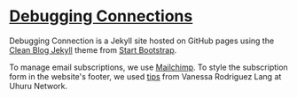 # [Debugging Connections](https://rebecca-burwei.github.io/debugging-connections/)

Debugging Connection is a Jekyll site hosted on GitHub pages using the [Clean Blog Jekyll](https://startbootstrap.com/themes/clean-blog-jekyll/) theme from [Start Bootstrap](https://startbootstrap.com/). 

To manage email subscriptions, we use [Mailchimp](https://mailchimp.com). To style the subscription form in the website's footer, we used [tips](https://uhurunetwork.com/customizing-mailchimp-form-design/) from Vanessa Rodriguez Lang at Uhuru Network.
